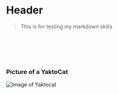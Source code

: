 # Header

> This is for testing my markdown skills
<br/>
<br/>
<br/>
<br/>

### Picture of a YaktoCat

![Image of Yaktocat](https://octodex.github.com/images/yaktocat.png)
